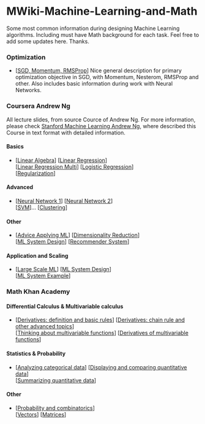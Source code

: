 # MWiki-Machine-Learning-and-Math

Some most common information during designing Machine Learning algorithms. Including must have Math background for each task. Feel free to add some updates here. Thanks. 

### Optimization

* [[SGD, Momentum, RMSProp](http://cs231n.github.io/neural-networks-3/)] Nice general description for primary optimization objective in SGD, with Momentum, Nesterom, RMSProp and other. Also includes basic information during work with Neural Networks. 

### Coursera Andrew Ng
All lecture slides, from source Cource of Andrew Ng. For more information, please check [Stanford Machine Learning Andrew Ng](http://www.holehouse.org/mlclass/), where described this Course in text format with detailed information.

#### Basics
* [[Linear Algebra](https://github.com/GensaGames/MWiki-Machine-Learning-and-Math/blob/master/resources/ML-Andrew-Ng/Linear%20Algebra.pdf)]
[[Linear Regression](https://github.com/GensaGames/MWiki-Machine-Learning-and-Math/blob/master/resources/ML-Andrew-Ng/Linear%20Regression.pdf)]</br>
[[Linear Regression Multi](https://github.com/GensaGames/MWiki-Machine-Learning-and-Math/blob/master/resources/ML-Andrew-Ng/Linear%20Regression%20Multi.pdf)]
[[Logistic Regression](https://github.com/GensaGames/MWiki-Machine-Learning-and-Math/blob/master/resources/ML-Andrew-Ng/Logistic%20Regression.pdf)]</br>
[[Regularization](https://github.com/GensaGames/MWiki-Machine-Learning-and-Math/blob/master/resources/ML-Andrew-Ng/Regularization.pdf)]


#### Advanced 
* [[Neural Network 1](https://github.com/GensaGames/MWiki-Machine-Learning-and-Math/blob/master/resources/ML-Andrew-Ng/Neural-Network.pdf)]
[[Neural Network 2](https://github.com/GensaGames/MWiki-Machine-Learning-and-Math/blob/master/resources/ML-Andrew-Ng/Neural-Network%202.pdf)]</br>
[[SVM](https://github.com/GensaGames/MWiki-Machine-Learning-and-Math/blob/master/resources/ML-Andrew-Ng/SVM.pdf)]...
[[Clustering](https://github.com/GensaGames/MWiki-Machine-Learning-and-Math/blob/master/resources/ML-Andrew-Ng/Clustring.pdf)] 


#### Other 
* [[Advice Applying ML](https://github.com/GensaGames/MWiki-Machine-Learning-and-Math/blob/master/resources/ML-Andrew-Ng/Advice%20for%20Applying%20ML.pdf)]
[[Dimensionality Reduction](https://github.com/GensaGames/MWiki-Machine-Learning-and-Math/blob/master/resources/ML-Andrew-Ng/Dimensionality%20Reduction.pdf)] </br>
[[ML System Design](https://github.com/GensaGames/MWiki-Machine-Learning-and-Math/blob/master/resources/ML-Andrew-Ng/ML%20System%20Design.pdf)]
[[Recommender System](https://github.com/GensaGames/MWiki-Machine-Learning-and-Math/blob/master/resources/ML-Andrew-Ng/Recommender%20System.pdf)] 


#### Application and Scaling 
* [[Large Scale ML](https://github.com/GensaGames/MWiki-Machine-Learning-and-Math/blob/master/resources/ML-Andrew-Ng/Large%20Scale%20ML.pdf)]
[[ML System Design](https://github.com/GensaGames/MWiki-Machine-Learning-and-Math/blob/master/resources/ML-Andrew-Ng/ML%20System%20Design.pdf)]</br>
[[ML System Example](https://github.com/GensaGames/MWiki-Machine-Learning-and-Math/blob/master/resources/ML-Andrew-Ng/Application%20Example.pdf)] 


### Math Khan Academy

#### Differential Calculus & Multivariable calculus
* [[Derivatives: definition and basic rules](https://www.khanacademy.org/math/differential-calculus/dc-diff-intro)]
[[Derivatives: chain rule and other advanced topics](https://www.khanacademy.org/math/differential-calculus/dc-chain)]</br>
[[Thinking about multivariable functions](https://www.khanacademy.org/math/multivariable-calculus/thinking-about-multivariable-function)]
[[Derivatives of multivariable functions](https://www.khanacademy.org/math/multivariable-calculus/multivariable-derivatives)]

#### Statistics & Probability
* [[Analyzing categorical data](https://www.khanacademy.org/math/statistics-probability/analyzing-categorical-data)]
[[Displaying and comparing quantitative data](https://www.khanacademy.org/math/statistics-probability/displaying-describing-data)]</br>
[[Summarizing quantitative data](https://www.khanacademy.org/math/statistics-probability/summarizing-quantitative-data)]

#### Other
* [[Probability and combinatorics](https://www.khanacademy.org/math/precalculus/prob-comb)]</br>
[[Vectors](https://www.khanacademy.org/math/precalculus/vectors-precalc)]
[[Matrices](https://www.khanacademy.org/math/precalculus/precalc-matrices)]


